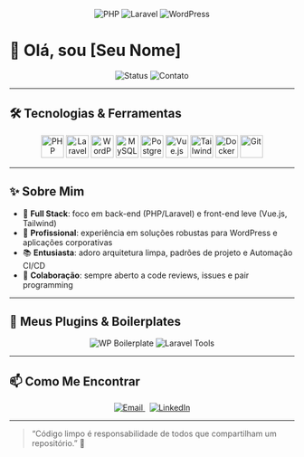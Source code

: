 <!-- Banner -->
<p align="center">
  <img src="https://img.shields.io/badge/PHP-%23777BB4.svg?logo=php&style=for-the-badge" alt="PHP"/>
  <img src="https://img.shields.io/badge/Laravel-%23FF2D20.svg?logo=laravel&style=for-the-badge" alt="Laravel"/>
  <img src="https://img.shields.io/badge/WordPress-%231878BE.svg?logo=wordpress&style=for-the-badge" alt="WordPress"/>
</p>

# 👋 Olá, sou [Seu Nome]

<div align="center">
  <img src="https://img.shields.io/badge/Status-Ativo-green.svg?style=for-the-badge" alt="Status"/>
  <img src="https://img.shields.io/badge/Contato-mail%40exemplo.com-blue.svg?style=for-the-badge" alt="Contato"/>
</div>

---

## 🛠 Tecnologias & Ferramentas

<p align="center">
  <img src="https://img.shields.io/badge/Language-PHP-blue?style=for-the-badge&logo=php" alt="PHP" height="40"/>
  <img src="https://img.shields.io/badge/Framework-Laravel-red?style=for-the-badge&logo=laravel" alt="Laravel" height="40"/>
  <img src="https://img.shields.io/badge/CMS-WordPress-blue?style=for-the-badge&logo=wordpress" alt="WordPress" height="40"/>
  <img src="https://img.shields.io/badge/DB-MySQL-orange?style=for-the-badge&logo=mysql" alt="MySQL" height="40"/>
  <img src="https://img.shields.io/badge/DB-PostgreSQL-blue?style=for-the-badge&logo=postgresql" alt="PostgreSQL" height="40"/>
  <img src="https://img.shields.io/badge/Frontend-Vue.js-green?style=for-the-badge&logo=vue.js" alt="Vue.js" height="40"/>
  <img src="https://img.shields.io/badge/CSS-Tailwind%20CSS-indigo?style=for-the-badge&logo=tailwind-css" alt="Tailwind" height="40"/>
  <img src="https://img.shields.io/badge/DevOps-Docker-blue?style=for-the-badge&logo=docker" alt="Docker" height="40"/>
  <img src="https://img.shields.io/badge/VCS-Git-black?style=for-the-badge&logo=git" alt="Git" height="40"/>
</p>

---

## ✨ Sobre Mim

- 🎯 **Full Stack**: foco em back-end (PHP/Laravel) e front-end leve (Vue.js, Tailwind)  
- 💼 **Profissional**: experiência em soluções robustas para WordPress e aplicações corporativas  
- 📚 **Entusiasta**: adoro arquitetura limpa, padrões de projeto e Automação CI/CD  
- 🤝 **Colaboração**: sempre aberto a code reviews, issues e pair programming

---

## 🎨 Meus Plugins & Boilerplates

<div align="center">
  <img src="https://img.shields.io/badge/Boilerplate-WordPress-success?style=for-the-badge" alt="WP Boilerplate"/>
  <img src="https://img.shields.io/badge/Package-Laravel%20Tools-purple?style=for-the-badge" alt="Laravel Tools"/>
</div>

---

## 📫 Como Me Encontrar

<p align="center">
  <a href="mailto:mail@exemplo.com">
    <img src="https://img.shields.io/badge/Email-mail@exemplo.com-red?style=for-the-badge&logo=gmail" alt="Email"/>
  </a>
  &nbsp;
  <a href="https://linkedin.com/in/seunome">
    <img src="https://img.shields.io/badge/LinkedIn-seunome-blue?style=for-the-badge&logo=linkedin" alt="LinkedIn"/>
  </a>
</p>

---

> “Código limpo é responsabilidade de todos que compartilham um repositório.” 🚀  
